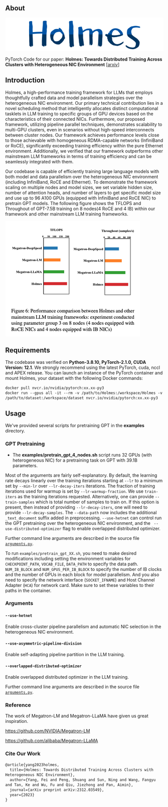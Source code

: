 ## About

![holmes_logo](./images/holmes_logo.png)

PyTorch Code for our paper:  **Holmes: Towards Distributed Training Across Clusters with Heterogeneous NIC Environment** [[arxiv](https://arxiv.org/abs/2312.03549)]

## Introduction

Holmes, a high-performance training framework for LLMs that employs thoughtfully crafted data and model parallelism strategies over the heterogeneous NIC environment. Our primary technical contribution lies in a novel scheduling method that intelligently allocates distinct computational tasklets in LLM training to specific groups of GPU devices based on the characteristics of their connected NICs. Furthermore, our proposed framework, utilizing pipeline parallel techniques, demonstrates scalability to multi-GPU clusters, even in scenarios without high-speed interconnects between
cluster nodes. Our framework achieves performance levels close to those achievable with homogeneous RDMA-capable networks (InfiniBand or RoCE), significantly exceeding training efficiency within the pure Ethernet environment. Additionally, we verified that our framework outperforms other mainstream LLM frameworks in terms of training efficiency and can be seamlessly integrated with them.

Our codebase is capable of efficiently training large language models with both model and data parallelism over the  heterogeneous NIC environment (including InfiniBand, RoCE and Ethernet).  To demonstrate the framework scaling on multiple nodes and model sizes, we set variable hidden size, number of attention heads, and number of layers to get specific model size and use up to 96 A100 GPUs (equipped with InfiniBand and RoCE NIC) to pretrain GPT models. The following figure shows the TFLOPS and Throughout of GPT-7.5B training on 8 nodes(4 RoCE and 4 IB) within our framework and other mainstream LLM training frameworks.

![exp](./images/exp.png)

## Requirements

The codebase was verified on **Python-3.8.10, PyTorch-2.1.0, CUDA Version: 12.1**. We strongly recommend using the latest PyTorch, cuda, nccl and APEX release. You can launch an instance of the PyTorch container and mount Holmes,  your dataset with the following Docker commands:

```
docker pull nvcr.io/nvidia/pytorch:xx.xx-py3
docker run --gpus all -it --rm -v /path/to/Holmes:/workspace/Holmes -v /path/to/dataset:/workspace/dataset nvcr.io/nvidia/pytorch:xx.xx-py3
```

## Usage

We've provided several scripts for pretraining GPT in the **examples** directory.


### GPT Pretraining

- The **examples/pretrain_gpt_4_nodes.sh** script runs 32 GPUs (with heterogeneous NIC) for a pretraining task on GPT with 39.1B parameters. 

Most of the arguments are fairly self-explanatory. By default, the learning rate decays linearly over the training iterations starting at `--lr` to a minimum set by `--min-lr` over `--lr-decay-iters` iterations. The fraction of training iterations used for warmup is set by `--lr-warmup-fraction`.  We use `train-iters` as the training iterations requested. Alternatively, one can provide `--train-samples` which is total number of samples to train on. If this option is present, then instead of providing `--lr-decay-iters`, one will need to provide `--lr-decay-samples`. The `--data-path` now includes the additional `_text_document` suffix added in preprocessing.  `--use-hetnet` can control run the GPT pretraining over the heterogeneous NIC environment, and the ` --use-distributed-optimizer` flag to enable overlapped distributed optimizer.

Further command line arguments are described in the source file [`arguments.py`](https://github.com/NVIDIA/Megatron-LM/blob/main/megatron/arguments.py).

To run `examples/pretrain_gpt_XX.sh`, you need to make desired modifications including setting the environment variables for `CHECKPOINT_PATH`, `VOCAB_FILE`, `DATA_PATH` to specify the data path.  `NUM_IB_BLOCK` and  `NUM_GPUS_PER_IB_BLOCK` to specify the number of IB clocks and the number of GPUs in each block for model parallelism. And you also need to specify the network interface (`SOCKET_IFNAME`) and Host Channel Adapter (`HCA`) for network card. Make sure to set these variables to their paths in the container. 

### Arguments

#### `--use-hetnet`

Enable cross-cluster pipeline parallelism and automatic NIC selection in the heterogeneous NIC environment.

#### `--use-asymmetric-pipeline-division`

Enable self-adapting pipeline partition in the LLM training.

#### `--overlapped-distributed-optimizer`

Enable overlapped distributed optimizer in the LLM training.



Further command line arguments are described in the source file [`arguments.py`](https://github.com/NVIDIA/Megatron-LM/blob/main/megatron/arguments.py).



### Reference

The work of Megatron-LM and Megatron-LLaMA have given us great inspiration. 

https://github.com/NVIDIA/Megatron-LM

https://github.com/alibaba/Megatron-LLaMA



### Cite Our Work

```
@article{yang2023holmes,
  title={Holmes: Towards Distributed Training Across Clusters with Heterogeneous NIC Environment},
  author={Yang, Fei and Peng, Shuang and Sun, Ning and Wang, Fangyu and Tan, Ke and Wu, Fu and Qiu, Jiezhong and Pan, Aimin},
  journal={arXiv preprint arXiv:2312.03549},
  year={2023}
}
```


